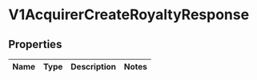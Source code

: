
# V1AcquirerCreateRoyaltyResponse

## Properties
Name | Type | Description | Notes
------------ | ------------- | ------------- | -------------



